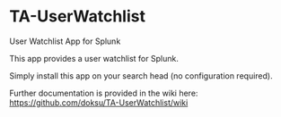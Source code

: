 # TA-UserWatchlist

User Watchlist App for Splunk

This app provides a user watchlist for Splunk.

Simply install this app on your search head (no configuration required).

Further documentation is provided in the wiki here: https://github.com/doksu/TA-UserWatchlist/wiki
